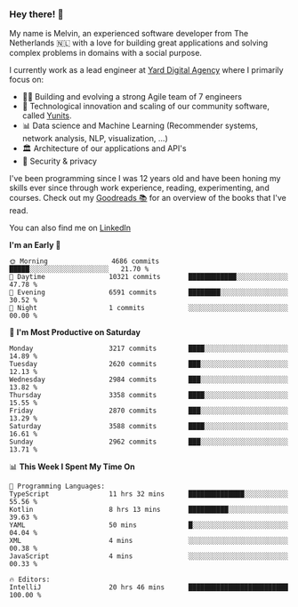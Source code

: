 ### Hey there! 👋

My name is Melvin, an experienced software developer from The Netherlands 🇳🇱 with a love for building great applications and solving complex problems in domains with a social purpose. 

I currently work as a lead engineer at [Yard Digital Agency](https://github.com/yardinternet) where I primarily focus on:

* 👏🏼 Building and evolving a strong Agile team of 7 engineers
* 🚀 Technological innovation and scaling of our community software, called [Yunits](https://www.yunits.com/).
* 📊 Data science and Machine Learning (Recommender systems, network analysis, NLP, visualization, ...)
* 🏛 Architecture of our applications and API's
* 🔐 Security & privacy

I've been programming since I was 12 years old and have been honing my skills ever since through work experience, reading, experimenting, and courses.
Check out my [Goodreads 📚](https://goodreads.com/melvinkoopmans) for an overview of the books that I've read. 

You can also find me on [LinkedIn](https://www.linkedin.com/in/melvinkoopmans)

<!--START_SECTION:waka-->
**I'm an Early 🐤** 

```text
🌞 Morning                4686 commits        █████░░░░░░░░░░░░░░░░░░░░   21.70 % 
🌆 Daytime                10321 commits       ████████████░░░░░░░░░░░░░   47.78 % 
🌃 Evening                6591 commits        ████████░░░░░░░░░░░░░░░░░   30.52 % 
🌙 Night                  1 commits           ░░░░░░░░░░░░░░░░░░░░░░░░░   00.00 % 
```
📅 **I'm Most Productive on Saturday** 

```text
Monday                   3217 commits        ████░░░░░░░░░░░░░░░░░░░░░   14.89 % 
Tuesday                  2620 commits        ███░░░░░░░░░░░░░░░░░░░░░░   12.13 % 
Wednesday                2984 commits        ███░░░░░░░░░░░░░░░░░░░░░░   13.82 % 
Thursday                 3358 commits        ████░░░░░░░░░░░░░░░░░░░░░   15.55 % 
Friday                   2870 commits        ███░░░░░░░░░░░░░░░░░░░░░░   13.29 % 
Saturday                 3588 commits        ████░░░░░░░░░░░░░░░░░░░░░   16.61 % 
Sunday                   2962 commits        ███░░░░░░░░░░░░░░░░░░░░░░   13.71 % 
```


📊 **This Week I Spent My Time On** 

```text
💬 Programming Languages: 
TypeScript               11 hrs 32 mins      ██████████████░░░░░░░░░░░   55.56 % 
Kotlin                   8 hrs 13 mins       ██████████░░░░░░░░░░░░░░░   39.63 % 
YAML                     50 mins             █░░░░░░░░░░░░░░░░░░░░░░░░   04.04 % 
XML                      4 mins              ░░░░░░░░░░░░░░░░░░░░░░░░░   00.38 % 
JavaScript               4 mins              ░░░░░░░░░░░░░░░░░░░░░░░░░   00.33 % 

🔥 Editors: 
IntelliJ                 20 hrs 46 mins      █████████████████████████   100.00 % 
```


<!--END_SECTION:waka-->
